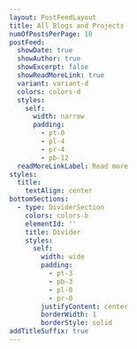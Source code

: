 ```yaml
---
layout: PostFeedLayout
title: All Blogs and Projects
numOfPostsPerPage: 10
postFeed:
  showDate: true
  showAuthor: true
  showExcerpt: false
  showReadMoreLink: true
  variant: variant-d
  colors: colors-d
  styles:
    self:
      width: narrow
      padding:
        - pt-0
        - pl-4
        - pr-4
        - pb-12
  readMoreLinkLabel: Read more
styles:
  title:
    textAlign: center
bottomSections:
  - type: DividerSection
    colors: colors-b
    elementId: ''
    title: Divider
    styles:
      self:
        width: wide
        padding:
          - pt-3
          - pb-3
          - pl-0
          - pr-0
        justifyContent: center
        borderWidth: 1
        borderStyle: solid
addTitleSuffix: true
---
```

